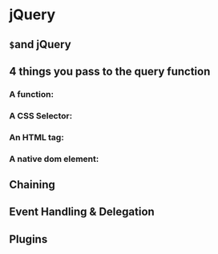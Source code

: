 # jQuery 

## `$`and jQuery

## 4 things you pass to the query function 

### A function: 

### A CSS Selector:

### An HTML tag:

### A native dom element:

## Chaining

## Event Handling & Delegation

## Plugins

